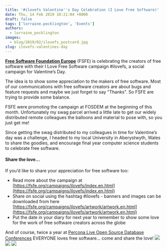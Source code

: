 ```yaml
---
title: '#ilovefs Valentine''s Day Celebration (I Love Free Software)'
date: Thu, 14 Feb 2019 10:21:04 +0000
draft: false
tags: ['lorraine.pocklington', 'Events']
authors:
  - lorraine_pocklington
images:
  - blog/2019/02/ilovefs_postcard.jpg
slug: ilovefs-valentines-day
---
```


[**Free Software Foundation Europe**](https://fsfe.org/) (FSFE) is celebrating the creators of free software with their I Love Free Software campaign #ilovefs, a social campaign for Valentine’s Day. 

The idea is to show some appreciation to the makers of free software. Most of our communications with free software creators are about bugs and feature requests and maybe we just forget to say "Thanks". So FSFE are trying to provide some balance. 

FSFE were promoting the campaign at FOSDEM at the beginning of this month. Unfortunately my swag parcel arrived a little late to get our widely distributed remote colleagues the balloons and material to pose with, so you just get me! 

Since getting the swag distributed to my colleagues in time for Valentine’s day was a challenge, I headed to my local University in Aberystwyth, Wales to share the goodies, and encourage final year computer science students to celebrate free software.

#### Share the love...

If you’d like to share your appreciation for free software too:

*   Read more about the campaign at [https://fsfe.org/campaigns/ilovefs/index.en.html](https://fsfe.org/campaigns/ilovefs/index.en.html)
*   Share on social using the hashtag #ilovefs - banners and images can be downloaded from here [https://fsfe.org/campaigns/ilovefs/artwork/artwork.en.html](https://fsfe.org/campaigns/ilovefs/artwork/artwork.en.html)
*   Put the date in your diary for next year to remember to show some love for the work of free software creators across the globe

And of course, twice a year at [Percona Live Open Source Database Conferences](https://www.percona.com/live/19/) EVERYONE loves free software... come and share the love! [![](blog/2019/02/percona_ilovefs.jpg)](https://www.percona.com/live/19/) ![](blog/2019/02/ilovefs-1.jpg) ![](blog/2019/02/ilovefs-5.jpg)
